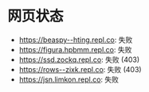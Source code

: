 # 网页状态
- https://beaspy--hting.repl.co: 失败
- https://figura.hpbmm.repl.co: 失败
- https://ssd.zockq.repl.co: 失败 (403)
- https://rows--zixk.repl.co: 失败 (403)
- https://jsn.limkon.repl.co: 失败
